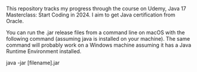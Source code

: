 This repository tracks my progress through the course on Udemy, Java 17 Masterclass: Start Coding in 2024. I aim to get Java certification from Oracle.

You can run the .jar release files from a command line on macOS with the following command (assuming java is installed on your machine). The same command will probably work on a Windows machine assuming it has a Java Runtime Environment installed.

java -jar [filename].jar

